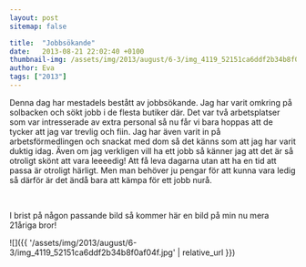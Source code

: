 ```yaml
---
layout: post
sitemap: false

title:  "Jobbsökande"
date:   2013-08-21 22:02:40 +0100
thumbnail-img: /assets/img/2013/august/6-3/img_4119_52151ca6ddf2b34b8f0af04f.jpg
author: Eva
tags: ["2013"]
---
```


Denna dag har mestadels bestått av jobbsökande. Jag har varit omkring på solbacken och sökt jobb i de flesta butiker där. Det var två arbetsplatser som var intresserade av extra personal så nu får vi bara hoppas att de tycker att jag var trevlig och fiin. Jag har även varit in på arbetsförmedlingen och snackat med dom så det känns som att jag har varit duktig idag. Även om jag verkligen vill ha ett jobb så känner jag att det är så otroligt skönt att vara leeeedig! Att få leva dagarna utan att ha en tid att passa är otroligt härligt. Men man behöver ju pengar för att kunna vara ledig så därför är det ändå bara att kämpa för ett jobb nurå. 




 




I brist på någon passande bild så kommer här en bild på min nu mera 21åriga bror!

![]({{ '/assets/img/2013/august/6-3/img_4119_52151ca6ddf2b34b8f0af04f.jpg'  | relative_url }})

